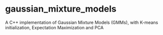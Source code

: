 # gaussian_mixture_models
A C++ implementation of Gaussian Mixture Models (GMMs), with K-means initialization, Expectation Maximization and PCA
